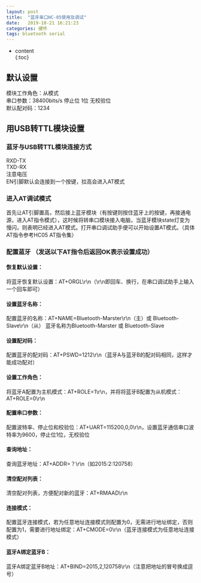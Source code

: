 ```yaml
---  
layout: post  
title:  "蓝牙串口HC-05使用及调试"  
date:   2019-10-21 16:21:23  
categories: 硬件  
tags: bluetooth serial  
---  
```


* content  
{:toc}  

## 默认设置  

模块工作角色：从模式  
串口参数：38400bits/s 停止位 1位 无校验位  
默认配对码：1234  

## 用USB转TTL模块设置  

### 蓝牙与USB转TTL模块连接方式  
RXD-TX  
TXD-RX  
注意电压  
EN引脚默认会连接到一个按键，拉高会进入AT模式  

### 进入AT调试模式  
首先让AT引脚置高，然后接上蓝牙模块（有按键则按住蓝牙上的按键，再接通电源，进入AT指令模式），这时候将转串口模块接入电脑，当蓝牙模块state灯变为慢闪，则表明已经进入AT模式。打开串口调试助手便可以开始设置AT模式。（具体AT指令参考HC05 AT指令集）  

### 配置蓝牙 （发送以下AT指令后返回OK表示设置成功）  
#### 恢复默认设置：  
将蓝牙恢复默认设置：AT+ORGL\r\n（\r\n即回车、换行，在串口调试助手上输入一个回车即可）  
#### 设置蓝牙名称：  
配置蓝牙的名称：AT+NAME=Bluetooth-Marster\r\n（主）或 Bluetooth-Slave\r\n（从） 蓝牙名称为Bluetooth-Marster 或 Bluetooth-Slave  
#### 设置配对码：  
配置蓝牙的配对码：AT+PSWD=1212\r\n（蓝牙A与蓝牙B的配对码相同，这样才能成功配对）  
#### 设置工作角色：  
将蓝牙A配置为主机模式：AT+ROLE=1\r\n，并将将蓝牙B配置为从机模式：AT+ROLE=0\r\n  
#### 配置串口参数：  
配置波特率、停止位和校验位：AT+UART=115200,0,0\r\n，设置蓝牙通信串口波特率为9600，停止位1位，无校验位  
#### 查询地址：  
查询蓝牙地址：AT+ADDR=？\r\n（如2015:2:120758）  
#### 清空配对列表：  
清空配对列表，方便配对新的蓝牙：AT+RMAAD\r\n  
#### 连接模式：  
配置蓝牙连接模式，若为任意地址连接模式则配置为0，无需进行地址绑定，否则配置为1，需要进行地址绑定：AT+CMODE=0\r\n（蓝牙连接模式为任意地址连接模式）  
#### 蓝牙A绑定蓝牙B：  
蓝牙A绑定蓝牙B地址：AT+BIND=2015,2,120758\r\n（注意把地址的冒号换成逗号）  

